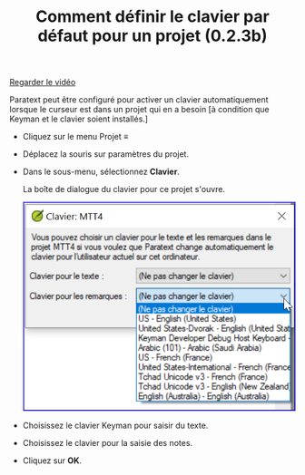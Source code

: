 ﻿---
title: Comment définir le clavier par défaut pour un projet (0.2.3b)
---
[Regarder le vidéo](https://vimeopro.com/lingtransoft/paratext9fr/video/425987455)

Paratext peut être configuré pour activer un clavier automatiquement lorsque le curseur est dans un projet qui en a besoin [à condition que Keyman et le clavier soient installés.]

-   Cliquez sur le menu Projet **≡**
-   Déplacez la souris sur paramètres du projet.
-   Dans le sous-menu, sélectionnez **Clavier**.

    La boîte de dialogue du clavier pour ce projet s'ouvre.

    ![](media/4dc73004d23583dd62d0a861611b3d80.png)

-   Choisissez le clavier Keyman pour saisir du texte.
-   Choisissez le clavier pour la saisie des notes.
-   Cliquez sur **OK**.
